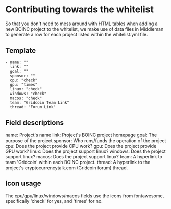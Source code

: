 # Contributing towards the whitelist
So that you don't need to mess around with HTML tables when adding a new BOINC project to the whitelist, we make use of data files in Middleman to generate a row for each project listed within the whitelist.yml file.

## Template

```
- name: ""
  link: ""
  goal: ""
  sponsor: ""
  cpu: "check"
  gpu: "times"
  linux: "check"
  windows: "check"
  macos: "check"
  team: "Gridcoin Team Link"
  thread: "Forum Link"
```

## Field descriptions

name: Project's name
link: Project's BOINC project homepage
goal: The purpose of the project
sponsor: Who runs/funds the operation of the project
cpu: Does the project provide CPU work?
gpu: Does the project provide GPU work?
linux: Does the project support linux?
windows: Does the project support linux?
macos: Does the project support linux?
team: A hyperlink to team 'Gridcoin' within each BOINC project.
thread: A hyperlink to the project's cryptocurrencytalk.com (Gridcoin forum) thread.

## Icon usage
The cpu/gpu/linux/windows/macos fields use the icons from fontawesome, specifically 'check' for yes, and 'times' for no.